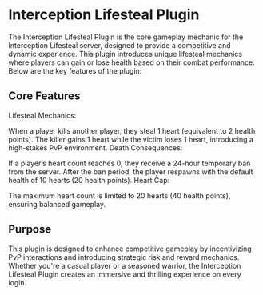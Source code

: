 # Interception Lifesteal Plugin
The Interception Lifesteal Plugin is the core gameplay mechanic for the Interception Lifesteal server, designed to provide a competitive and dynamic experience. This plugin introduces unique lifesteal mechanics where players can gain or lose health based on their combat performance. Below are the key features of the plugin:

## Core Features
Lifesteal Mechanics:

When a player kills another player, they steal 1 heart (equivalent to 2 health points).
The killer gains 1 heart while the victim loses 1 heart, introducing a high-stakes PvP environment.
Death Consequences:

If a player’s heart count reaches 0, they receive a 24-hour temporary ban from the server.
After the ban period, the player respawns with the default health of 10 hearts (20 health points).
Heart Cap:

The maximum heart count is limited to 20 hearts (40 health points), ensuring balanced gameplay.
## Purpose
This plugin is designed to enhance competitive gameplay by incentivizing PvP interactions and introducing strategic risk and reward mechanics. Whether you're a casual player or a seasoned warrior, the Interception Lifesteal Plugin creates an immersive and thrilling experience on every login.
